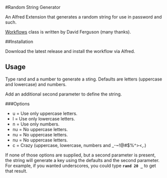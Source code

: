 #Random String Generator

An Alfred Extension that generates a random string for use in password and such.

[Workflows](https://github.com/jdfwarrior/Workflows) class is written by David Ferguson (many thanks).

##Installation

Download the latest release and install the workflow via Alfred.

## Usage

Type rand and a number to generate a sting. Defaults are letters (uppercase and lowercase) and numbers.

Add an additional second parameter to define the string.

###Options
- u = Use only uppercase letters.
- l = Use only lowercase letters.
- n = Use only numbers.
- nu = No uppercase letters.
- nu = No uppercase letters.
- nu = No uppercase letters.
- c = Crazy (uppercase, lowercase, numbers and _-~!@#$%^><,.)

If none of those options are supplied, but a second parameter is present, the string will generate a key using the defaults and the second parameter. For example, if you wanted underscores, you could type __`rand 20 _`__ to get that result. 
